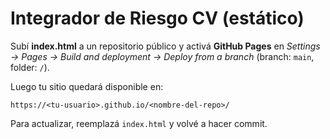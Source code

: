 
# Integrador de Riesgo CV (estático)

Subí **index.html** a un repositorio público y activá **GitHub Pages** en *Settings → Pages → Build and deployment → Deploy from a branch* (branch: `main`, folder: `/`).

Luego tu sitio quedará disponible en:

```
https://<tu-usuario>.github.io/<nombre-del-repo>/
```

Para actualizar, reemplazá `index.html` y volvé a hacer commit.
